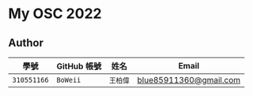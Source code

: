# My OSC 2022

## Author

| 學號 | GitHub 帳號 | 姓名 | Email |
| --- | ----------- | --- | --- |
|`310551166`| `BoWeii` | `王柏偉` | blue85911360@gmail.com |
